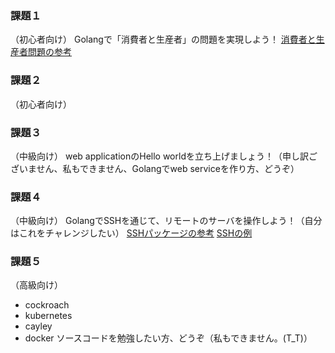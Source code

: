 ### 課題１
（初心者向け）
Golangで「消費者と生産者」の問題を実現しよう！
[消費者と生産者問題の参考](http://www.weblio.jp/wkpja/content/%E3%82%BB%E3%83%9E%E3%83%95%E3%82%A9_%E4%BE%8B%3A+%E7%94%9F%E7%94%A3%E8%80%85/%E6%B6%88%E8%B2%BB%E8%80%85%E5%95%8F%E9%A1%8C)

### 課題２
（初心者向け）

### 課題３
（中級向け）
web applicationのHello worldを立ち上げましょう！（申し訳ございません、私もできません、Golangでweb serviceを作り方、どうぞ）

### 課題４
（中級向け）
GolangでSSHを通じて、リモートのサーバを操作しよう！（自分はこれをチャレンジしたい）
[SSHパッケージの参考](https://godoc.org/code.google.com/p/go.crypto/ssh)
[SSHの例](http://kukuruku.co/hub/golang/ssh-commands-execution-on-hundreds-of-servers-via-go)

### 課題５
（高級向け）
* cockroach
* kubernetes
* cayley
* docker
ソースコードを勉強したい方、どうぞ（私もできません。(T_T)）

